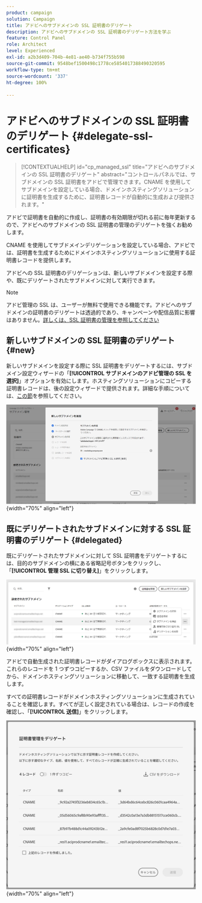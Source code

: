 ```yaml
---
product: campaign
solution: Campaign
title: アドビへのサブドメインの SSL 証明書のデリゲート
description: アドビへのサブドメインの SSL 証明書のデリゲート方法を学ぶ
feature: Control Panel
role: Architect
level: Experienced
exl-id: a2b3d409-704b-4e81-ae40-b734f755b598
source-git-commit: 9548bef1500498c1778ce5854017388490320595
workflow-type: tm+mt
source-wordcount: '337'
ht-degree: 100%

---
```


# アドビへのサブドメインの SSL 証明書のデリゲート {#delegate-ssl-certificates}

>[!CONTEXTUALHELP]
>id="cp_managed_ssl"
>title="アドビへのサブドメインの SSL 証明書のデリゲート"
>abstract="コントロールパネルでは、サブドメインの SSL 証明書をアドビで管理できます。CNAME を使用してサブドメインを設定している場合、ドメインホスティングソリューションに証明書を生成するために、証明書レコードが自動的に生成および提供されます。"

アドビで証明書を自動的に作成し、証明書の有効期限が切れる前に毎年更新するので、アドビへのサブドメインの SSL 証明書の管理のデリゲートを強くお勧めします。

CNAME を使用してサブドメインデリゲーションを設定している場合、アドビでは、証明書を生成するためにドメインホスティングソリューションに使用する証明書レコードを提供します。

アドビへの SSL 証明書のデリゲーションは、新しいサブドメインを設定する際や、既にデリゲートされたサブドメインに対して実行できます。

>[!NOTE]
>
>アドビ管理の SSL は、ユーザーが無料で使用できる機能です。アドビへのサブドメインの証明書のデリゲートは透過的であり、キャンペーンや配信品質に影響はありません。[詳しくは、SSL 証明書の管理を参照してください](monitoring-ssl-certificates.md#management)


## 新しいサブドメインの SSL 証明書のデリゲート {#new}

新しいサブドメインを設定する際に SSL 証明書をデリゲートするには、サブドメイン設定ウィザードの「**[!UICONTROL サブドメインのアドビ管理の SSL を選択]**」オプションを有効にします。ホスティングソリューションにコピーする証明書レコードは、後の設定ウィザードで提供されます。詳細な手順については、[この節](setting-up-new-subdomain.md)を参照してください。

![](assets/cname-adobe-managed.png){width="70%" align="left"}

## 既にデリゲートされたサブドメインに対する SSL 証明書のデリゲート {#delegated}

既にデリゲートされたサブドメインに対して SSL 証明書をデリゲートするには、目的のサブドメインの横にある省略記号ボタンをクリックし、「**[!UICONTROL 管理 SSL に切り替え]**」をクリックします。

![](assets/delegate-ssl-list.png){width="70%" align="left"}

アドビで自動生成された証明書レコードがダイアログボックスに表示されます。これらのレコードを 1 つずつコピーするか、CSV ファイルをダウンロードしてから、ドメインホスティングソリューションに移動して、一致する証明書を生成します。

すべての証明書レコードがドメインホスティングソリューションに生成されていることを確認します。すべてが正しく設定されている場合は、レコードの作成を確認し、「**[!UICONTROL 送信]**」をクリックします。

![](assets/delegate-ssl.png){width="70%" align="left"}
